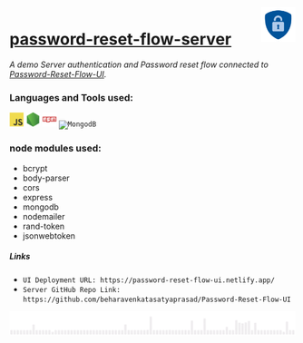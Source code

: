 <a href="https://password-reset-flow-server.herokuapp.com/">
    <img src="imgs/img.png" alt=""  align="right" height="60">
</a>

# [password-reset-flow-server](https://password-reset-flow-server.herokuapp.com)

*A demo Server  authentication and Password reset flow connected to [Password-Reset-Flow-UI](https://password-reset-flow-ui.netlify.app/).*

### Languages and Tools used:

<code><img height="25" src="https://github.com/devicons/devicon/blob/master/icons/javascript/javascript-original.svg" alt="javascript"></code>
<code><img height="25" src="https://github.com/devicons/devicon/blob/master/icons/nodejs/nodejs-original.svg" alt="nodejs"></code>
<code><img height="25" src="https://github.com/devicons/devicon/blob/master/icons/npm/npm-original-wordmark.svg" alt="nodepackagemanager"></code>
<code><img height="26" src="https://img.icons8.com/color/144/000000/mongodb.png" alt="MongodB"></code>

### node modules used:
- bcrypt
- body-parser
- cors
- express
- mongodb
- nodemailer
- rand-token
- jsonwebtoken


##### Links
 - ``UI Deployment URL: https://password-reset-flow-ui.netlify.app/``
 - ``Server GitHub Repo Link: https://github.com/beharavenkatasatyaprasad/Password-Reset-Flow-UI``
 
<img  src="https://github.com/beharavenkatasatyaprasad/beharavenkatasatyaprasad/blob/main/gifs/bars.gif" alt=""/>
